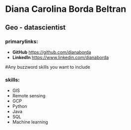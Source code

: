 # Diana Carolina Borda Beltran
## Geo - datascientist 

### primarylinks:
 - **GitHub**
   https://github.com/dianaborda
 - **LinkedIn**
   https://www.linkedin.com/dianaborda

#Any buzzword skills you want to include
### skills:
  - GIS
  - Remote sensing
  - GCP
  - Python
  - Java
  - SQL
  - Machine learning
